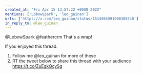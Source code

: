 ```yaml
---
created_at: "Fri Apr 15 13:57:22 +0000 2022"
mentions: ['LobowSpark', 'leo_guinan']
urls: ['https://x.com/leo_guinan/status/1514966091000385540']
in_reply_to: @leo_guinan
---
```


@LobowSpark @feathercrm That's a wrap!

If you enjoyed this thread:

1. Follow me @leo_guinan for more of these
2. RT the tweet below to share this thread with your audience https://t.co/ZuEgkQcySg